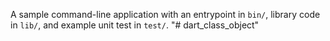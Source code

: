 A sample command-line application with an entrypoint in `bin/`, library code
in `lib/`, and example unit test in `test/`.
"# dart_class_object" 
